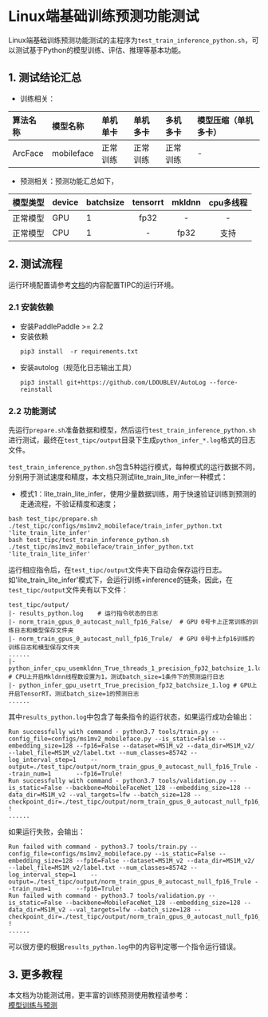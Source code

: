 # Linux端基础训练预测功能测试

Linux端基础训练预测功能测试的主程序为`test_train_inference_python.sh`，可以测试基于Python的模型训练、评估、推理等基本功能。

## 1. 测试结论汇总

- 训练相关：

| 算法名称 | 模型名称 | 单机单卡 | 单机多卡 | 多机多卡 | 模型压缩（单机多卡） |
|  :----  |   :----  |    :----  |  :----   |  :----   |  :----   |
|  ArcFace  | mobileface| 正常训练| 正常训练 | 正常训练 | - |


- 预测相关：预测功能汇总如下，

| 模型类型 |device | batchsize | tensorrt | mkldnn | cpu多线程 |
|  ----   |  ---- |   ----   |  :----:  |   :----:   |  :----:  |
| 正常模型 | GPU | 1 | fp32 | - | - |
| 正常模型 | CPU | 1 | - | fp32 | 支持 |


## 2. 测试流程

运行环境配置请参考[文档](./install.md)的内容配置TIPC的运行环境。

### 2.1 安装依赖
- 安装PaddlePaddle >= 2.2
- 安装依赖
    ```
    pip3 install  -r requirements.txt
    ```
- 安装autolog（规范化日志输出工具）
    ```
    pip3 install git+https://github.com/LDOUBLEV/AutoLog --force-reinstall
    ```

### 2.2 功能测试
先运行`prepare.sh`准备数据和模型，然后运行`test_train_inference_python.sh`进行测试，最终在```test_tipc/output```目录下生成`python_infer_*.log`格式的日志文件。


`test_train_inference_python.sh`包含5种运行模式，每种模式的运行数据不同，分别用于测试速度和精度，本文档只测试lite_train_lite_infer一种模式：

- 模式1：lite_train_lite_infer，使用少量数据训练，用于快速验证训练到预测的走通流程，不验证精度和速度；
```shell
bash test_tipc/prepare.sh ./test_tipc/configs/ms1mv2_mobileface/train_infer_python.txt 'lite_train_lite_infer'
bash test_tipc/test_train_inference_python.sh ./test_tipc/ms1mv2_mobileface/train_infer_python.txt  'lite_train_lite_infer'
```  

运行相应指令后，在`test_tipc/output`文件夹下自动会保存运行日志。如'lite_train_lite_infer'模式下，会运行训练+inference的链条，因此，在`test_tipc/output`文件夹有以下文件：
```
test_tipc/output/
|- results_python.log    # 运行指令状态的日志
|- norm_train_gpus_0_autocast_null_fp16_False/  # GPU 0号卡上正常训练的训练日志和模型保存文件夹
|- norm_train_gpus_0_autocast_null_fp16_Trule/  # GPU 0号卡上fp16训练的训练日志和模型保存文件夹
......
|- python_infer_cpu_usemkldnn_True_threads_1_precision_fp32_batchsize_1.log  # CPU上开启Mkldnn线程数设置为1，测试batch_size=1条件下的预测运行日志
|- python_infer_gpu_usetrt_True_precision_fp32_batchsize_1.log # GPU上开启TensorRT，测试batch_size=1的预测日志
......
```

其中`results_python.log`中包含了每条指令的运行状态，如果运行成功会输出：
```
Run successfully with command - python3.7 tools/train.py --config_file=configs/ms1mv2_mobileface.py --is_static=False --embedding_size=128 --fp16=False --dataset=MS1M_v2 --data_dir=MS1M_v2/ --label_file=MS1M_v2/label.txt --num_classes=85742 --log_interval_step=1    --output=./test_tipc/output/norm_train_gpus_0_autocast_null_fp16_Trule --train_num=1       --fp16=Trule!
Run successfully with command - python3.7 tools/validation.py --is_static=False --backbone=MobileFaceNet_128 --embedding_size=128 --data_dir=MS1M_v2 --val_targets=lfw --batch_size=128 --checkpoint_dir=./test_tipc/output/norm_train_gpus_0_autocast_null_fp16_Trule/MobileFaceNet_128/0    !
......
```
如果运行失败，会输出：
```
Run failed with command - python3.7 tools/train.py --config_file=configs/ms1mv2_mobileface.py --is_static=False --embedding_size=128 --fp16=False --dataset=MS1M_v2 --data_dir=MS1M_v2/ --label_file=MS1M_v2/label.txt --num_classes=85742 --log_interval_step=1    --output=./test_tipc/output/norm_train_gpus_0_autocast_null_fp16_Trule --train_num=1       --fp16=Trule!
Run failed with command - python3.7 tools/validation.py --is_static=False --backbone=MobileFaceNet_128 --embedding_size=128 --data_dir=MS1M_v2 --val_targets=lfw --batch_size=128 --checkpoint_dir=./test_tipc/output/norm_train_gpus_0_autocast_null_fp16_Trule/MobileFaceNet_128/0    !
......
```
可以很方便的根据`results_python.log`中的内容判定哪一个指令运行错误。


## 3. 更多教程
本文档为功能测试用，更丰富的训练预测使用教程请参考：  
[模型训练与预测](../../README_cn.md)  